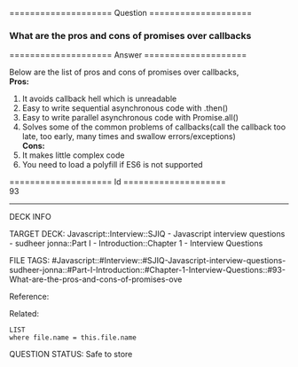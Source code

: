 ==================== Question ====================  

### What are the pros and cons of promises over callbacks  

==================== Answer ====================  

Below are the list of pros and cons of promises over callbacks,  
**Pros:**

1. It avoids callback hell which is unreadable
2. Easy to write sequential asynchronous code with .then()
3. Easy to write parallel asynchronous code with Promise.all()
4. Solves some of the common problems of callbacks(call the callback too late,
   too early, many times and swallow errors/exceptions)  
   **Cons:**
5. It makes little complex code
6. You need to load a polyfill if ES6 is not supported

==================== Id ====================  
93
<!--ID: 1707879864425-->

---

DECK INFO

TARGET DECK: Javascript::Interview::SJIQ - Javascript interview questions - sudheer jonna::Part I - Introduction::Chapter 1 - Interview Questions

FILE TAGS: #Javascript::#Interview::#SJIQ-Javascript-interview-questions-sudheer-jonna::#Part-I-Introduction::#Chapter-1-Interview-Questions::#93-What-are-the-pros-and-cons-of-promises-ove

Reference:

Related:

```dataview
LIST
where file.name = this.file.name
```
QUESTION STATUS: Safe to store
